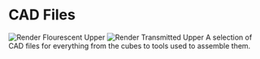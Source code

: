 # CAD Files
![Render Flourescent Upper](https://github.com/SiberFreak/Protocube/blob/777ce88f9580cc78f572afc45595612a1f6c3f5e/Resources/Renders/Render_Flourescent_Upper.png)
![Render Transmitted Upper](https://github.com/SiberFreak/Protocube/blob/main/Resources/Renders/Render_Transmitted_Upper.png)
A selection of CAD files for everything from the cubes to tools used to assemble them.
